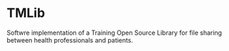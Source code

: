 # TMLib
Softwre implementation of a Training Open Source Library for file sharing between health professionals and patients. 
